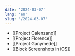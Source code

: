 ```yaml
---
date: '2024-03-07'
lang: 'en'
slug: '/2024-03-07'
---
```


- [[Project Calenzano]]
- [[Project Florence]]
- [[Project Ganymede]]
- [[Block Screenshots in iOS]]
